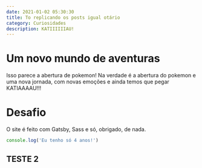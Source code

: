 ```yaml
---
date: 2021-01-02 05:30:30
title: To replicando os posts igual otário
category: Curiosidades
description: KATIIIIIIAU!
---
```


# Um novo mundo de aventuras

Isso parece a abertura de pokemon! Na verdade é a abertura do pokemon e uma nova jornada, com novas emoções e ainda temos que pegar KATIAAAAU!!!

# Desafio

O site é feito com Gatsby, Sass e só, obrigado, de nada.


```javascript
console.log('Eu tenho só 4 anos!')
```

## TESTE 2